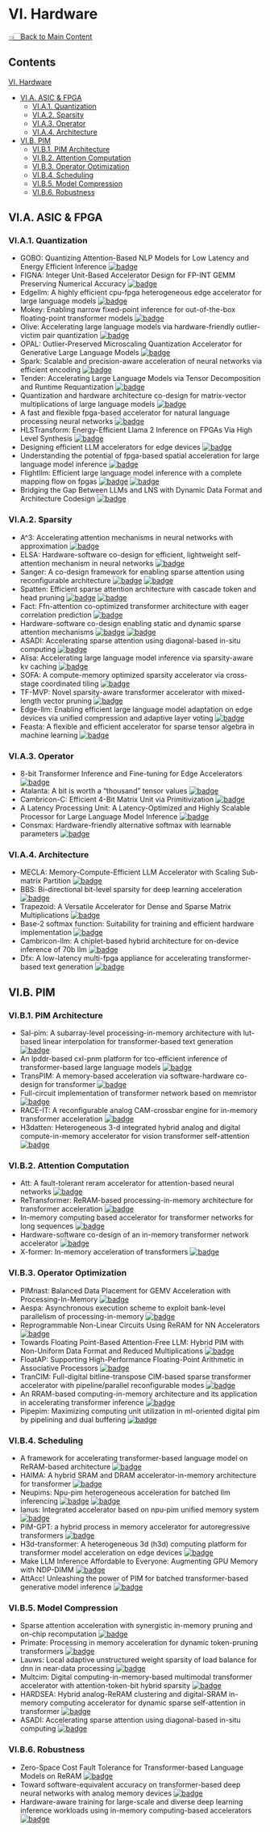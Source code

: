 # VI. Hardware

<p align="left">
<a href="../README.md#table-of-contents">👈🏻Back to Main Content</a>
</p>

## Contents

[VI. Hardware](VI-hardware.md)
- [VI.A. ASIC & FPGA](VI-hardware.md#via-asic-&-fpga)
  - [VI.A.1. Quantization](VI-hardware.md#via1-quantization)
  - [VI.A.2. Sparsity](VI-hardware.md#via2-sparsity)
  - [VI.A.3. Operator](VI-hardware.md#via3-operator)
  - [VI.A.4. Architecture](VI-hardware.md#via4-architecture)
- [VI.B. PIM](VI-hardware.md#vib-pim)
  - [VI.B.1. PIM Architecture](VI-hardware.md#vib1-architecture)
  - [VI.B.2. Attention Computation](VI-hardware.md#vib2-attention-computation)
  - [VI.B.3. Operator Optimization](VI-hardware.md#vib3-operator-optimization)
  - [VI.B.4. Scheduling](VI-hardware.md#vib4-sheduling)
  - [VI.B.5. Model Compression](VI-hardware.md#vib5-model-compression)
  - [VI.B.6. Robustness](VI-hardware.md#vib6-robustness)

## VI.A. ASIC & FPGA
### VI.A.1. Quantization
- GOBO: Quantizing Attention-Based NLP Models for Low Latency and Energy Efficient Inference <a href="https://microarch.org/micro53/papers/738300a811.pdf" target="_blank"> <img src="https://img.shields.io/badge/MICRO-2020-b31b1b" alt="badge"/></a>
- FIGNA: Integer Unit-Based Accelerator Design for FP-INT GEMM Preserving Numerical Accuracy <a href="https://ieeexplore.ieee.org/document/10476470" target="_blank"> <img src="https://img.shields.io/badge/HPCA-2024-b31b1b" alt="badge"/></a>
- Edgellm: A highly efficient cpu-fpga heterogeneous edge accelerator for large language models <a href="https://arxiv.org/abs/2407.21325" target="_blank"> <img src="https://img.shields.io/badge/arxiv-24.07-b31b1b" alt="badge"/></a>
- Mokey: Enabling narrow fixed-point inference for out-of-the-box floating-point transformer models <a href="https://dl.acm.org/doi/10.1145/3470496.3527438" target="_blank"> <img src="https://img.shields.io/badge/ISCA-2022-b31b1b" alt="badge"/></a>
- Olive: Accelerating large language models via hardware-friendly outlier-victim pair quantization <a href="https://dl.acm.org/doi/abs/10.1145/3579371.3589038" target="_blank"> <img src="https://img.shields.io/badge/ISCA-2023-b31b1b" alt="badge"/></a>
- OPAL: Outlier-Preserved Microscaling Quantization Accelerator for Generative Large Language Models <a href="https://arxiv.org/abs/2409.05902" target="_blank"> <img src="https://img.shields.io/badge/DAC-2024-b31b1b" alt="badge"/></a>
- Spark: Scalable and precision-aware acceleration of neural networks via efficient encoding <a href="https://ieeexplore.ieee.org/document/10476472" target="_blank"> <img src="https://img.shields.io/badge/HPCA-2024-b31b1b" alt="badge"/></a>
- Tender: Accelerating Large Language Models via Tensor Decomposition and Runtime Requantization <a href="https://ieeexplore.ieee.org/document/10609625" target="_blank"> <img src="https://img.shields.io/badge/ISCA-2024-b31b1b" alt="badge"/></a>
- Quantization and hardware architecture co-design for matrix-vector multiplications of large language models <a href="https://ieeexplore.ieee.org/abstract/document/10400181" target="_blank"> <img src="https://img.shields.io/badge/TCSI-2024-b31b1b" alt="badge"/></a>
- A fast and flexible fpga-based accelerator for natural language processing neural networks <a href="https://dl.acm.org/doi/10.1145/3564606" target="_blank"> <img src="https://img.shields.io/badge/TACO-2023-b31b1b" alt="badge"/></a>
- HLSTransform: Energy-Efficient Llama 2 Inference on FPGAs Via High Level Synthesis <a href="https://arxiv.org/abs/2405.00738" target="_blank"> <img src="https://img.shields.io/badge/arxiv-24.05-b31b1b" alt="badge"/></a>
- Designing efficient LLM accelerators for edge devices <a href="https://arxiv.org/abs/2408.00462" target="_blank"> <img src="https://img.shields.io/badge/arxiv-24.08-b31b1b" alt="badge"/></a>
- Understanding the potential of fpga-based spatial acceleration for large language model inference <a href="https://dl.acm.org/doi/10.1145/3656177" target="_blank"> <img src="https://img.shields.io/badge/ACM-TRETS-2024-b31b1b" alt="badge"/></a>
- Flightllm: Efficient large language model inference with a complete mapping flow on fpgas <a href="https://dl.acm.org/doi/10.1145/3626202.3637562" target="_blank"> <img src="https://img.shields.io/badge/FPGA-2024-b31b1b" alt="badge"/></a> <a href="https://github.com/FlightLLM/flightllm_test_demo" target="_blank"> <img src="https://img.shields.io/badge/github-6BACF8" alt="badge"/></a>
- Bridging the Gap Between LLMs and LNS with Dynamic Data Format and Architecture Codesign <a href="https://ieeexplore.ieee.org/document/10764686" target="_blank"> <img src="https://img.shields.io/badge/MICRO-2024-b31b1b" alt="badge"/></a>

### VI.A.2. Sparsity
- A^3: Accelerating attention mechanisms in neural networks with approximation <a href="https://ieeexplore.ieee.org/document/9065498" target="_blank"> <img src="https://img.shields.io/badge/HPCA-2020-b31b1b" alt="badge"/></a>
- ELSA: Hardware-software co-design for efficient, lightweight self-attention mechanism in neural networks <a href="https://ieeexplore.ieee.org/document/9499860" target="_blank"> <img src="https://img.shields.io/badge/ISCA-2021-b31b1b" alt="badge"/></a>
- Sanger: A co-design framework for enabling sparse attention using reconfigurable architecture <a href="https://dl.acm.org/doi/fullHtml/10.1145/3466752.3480125" target="_blank"> <img src="https://img.shields.io/badge/MICRO-2021-b31b1b" alt="badge"/></a> <a href="https://github.com/hatsu3/Sanger" target="_blank"> <img src="https://img.shields.io/badge/github-6BACF8" alt="badge"/></a>
- Spatten: Efficient sparse attention architecture with cascade token and head pruning <a href="https://ieeexplore.ieee.org/abstract/document/9407232" target="_blank"> <img src="https://img.shields.io/badge/HPCA-2021-b31b1b" alt="badge"/></a> <a href="https://github.com/mit-han-lab/spatten" target="_blank"> <img src="https://img.shields.io/badge/git-mit-6BACF8" alt="badge"/></a>
- Fact: Ffn-attention co-optimized transformer architecture with eager correlation prediction <a href="https://dl.acm.org/doi/epdf/10.1145/3579371.3589057" target="_blank"> <img src="https://img.shields.io/badge/ISCA-2023-b31b1b" alt="badge"/></a>
- Hardware-software co-design enabling static and dynamic sparse attention mechanisms <a href="https://ieeexplore.ieee.org/document/10460307" target="_blank"> <img src="https://img.shields.io/badge/TCAD-2024-b31b1b" alt="badge"/></a> <a href="https://github.com/sjtu-zhao-lab/SALO" target="_blank"> <img src="https://img.shields.io/badge/github-6BACF8" alt="badge"/></a>
- ASADI: Accelerating sparse attention using diagonal-based in-situ computing <a href="https://ieeexplore.ieee.org/abstract/document/10476432" target="_blank"> <img src="https://img.shields.io/badge/HPCA-2024-b31b1b" alt="badge"/></a>
- Alisa: Accelerating large language model inference via sparsity-aware kv caching <a href="https://ieeexplore.ieee.org/document/10609626" target="_blank"> <img src="https://img.shields.io/badge/ISCA-2024-b31b1b" alt="badge"/></a>
- SOFA: A compute-memory optimized sparsity accelerator via cross-stage coordinated tiling <a href="https://ieeexplore.ieee.org/document/10764509" target="_blank"> <img src="https://img.shields.io/badge/MICRO-2024-b31b1b" alt="badge"/></a>
- TF-MVP: Novel sparsity-aware transformer accelerator with mixed-length vector pruning <a href="https://ieeexplore.ieee.org/document/10247799" target="_blank"> <img src="https://img.shields.io/badge/DAC-2023-b31b1b" alt="badge"/></a>
- Edge-llm: Enabling efficient large language model adaptation on edge devices via unified compression and adaptive layer voting <a href="https://dl.acm.org/doi/10.1145/3649329.3658473" target="_blank"> <img src="https://img.shields.io/badge/DAC-2024-b31b1b" alt="badge"/></a>
- Feasta: A flexible and efficient accelerator for sparse tensor algebra in machine learning <a href="https://dl.acm.org/doi/10.1145/3620666.3651336" target="_blank"> <img src="https://img.shields.io/badge/ASPLOS-2024-b31b1b" alt="badge"/></a>

### VI.A.3. Operator
- 8-bit Transformer Inference and Fine-tuning for Edge Accelerators <a href="https://dl.acm.org/doi/10.1145/3620666.3651368" target="_blank"> <img src="https://img.shields.io/badge/ASPLOS-2024-b31b1b" alt="badge"/></a>
- Atalanta: A bit is worth a “thousand” tensor values <a href="https://dl.acm.org/doi/10.1145/3620665.3640356" target="_blank"> <img src="https://img.shields.io/badge/ASPLOS-2024-b31b1b" alt="badge"/></a>
- Cambricon-C: Efficient 4-Bit Matrix Unit via Primitivization <a href="https://ieeexplore.ieee.org/document/10764444" target="_blank"> <img src="https://img.shields.io/badge/MICRO-2024-b31b1b" alt="badge"/></a>
- A Latency Processing Unit: A Latency-Optimized and Highly Scalable Processor for Large Language Model Inference <a href="https://ieeexplore.ieee.org/abstract/document/10591630" target="_blank"> <img src="https://img.shields.io/badge/MM-2024-b31b1b" alt="badge"/></a>
- Consmax: Hardware-friendly alternative softmax with learnable parameters <a href="https://dl.acm.org/doi/abs/10.1145/3676536.3676766" target="_blank"> <img src="https://img.shields.io/badge/ICCAD-2024-b31b1b" alt="badge"/></a>

### VI.A.4. Architecture
- MECLA: Memory-Compute-Efficient LLM Accelerator with Scaling Sub-matrix Partition <a href="https://ieeexplore.ieee.org/document/10609710" target="_blank"> <img src="https://img.shields.io/badge/ISCA-2024-b31b1b" alt="badge"/></a>
- BBS: Bi-directional bit-level sparsity for deep learning acceleration <a href="https://ieeexplore.ieee.org/document/10764496" target="_blank"> <img src="https://img.shields.io/badge/MICRO-2024-b31b1b" alt="badge"/></a>
- Trapezoid: A Versatile Accelerator for Dense and Sparse Matrix Multiplications <a href="https://ieeexplore.ieee.org/document/10609623" target="_blank"> <img src="https://img.shields.io/badge/ISCA-2024-b31b1b" alt="badge"/></a>
- Base-2 softmax function: Suitability for training and efficient hardware implementation <a href="https://ieeexplore.ieee.org/document/9851522" target="_blank"> <img src="https://img.shields.io/badge/TCSI-2022-b31b1b" alt="badge"/></a>
- Cambricon-llm: A chiplet-based hybrid architecture for on-device inference of 70b llm <a href="https://ieeexplore.ieee.org/document/10764574" target="_blank"> <img src="https://img.shields.io/badge/MICRO-2024-b31b1b" alt="badge"/></a>
- Dfx: A low-latency multi-fpga appliance for accelerating transformer-based text generation <a href="https://dl.acm.org/doi/10.1109/MICRO56248.2022.00051" target="_blank"> <img src="https://img.shields.io/badge/MICRO-2022-b31b1b" alt="badge"/></a>


## VI.B. PIM
### VI.B.1. PIM Architecture
 - Sal-pim: A subarray-level processing-in-memory architecture with lut-based linear interpolation for transformer-based text generation <a href="https://ieeexplore.ieee.org/document/11024168" target="_blank"> <img src="https://img.shields.io/badge/TC-2025-b31b1b" alt="badge"/></a>
 - An lpddr-based cxl-pnm platform for tco-efficient inference of transformer-based large language models <a href="https://ieeexplore.ieee.org/document/10476443" target="_blank"> <img src="https://img.shields.io/badge/HPCA-2024-b31b1b" alt="badge"/></a>
 - TransPIM: A memory-based acceleration via software-hardware co-design for transformer <a href="https://ieeexplore.ieee.org/document/9773212" target="_blank"> <img src="https://img.shields.io/badge/HPCA-2022-b31b1b" alt="badge"/></a>
 - Full-circuit implementation of transformer network based on memristor <a href="https://ieeexplore.ieee.org/abstract/document/9669041" target="_blank"> <img src="https://img.shields.io/badge/TCSI-2021-b31b1b" alt="badge"/></a>
 - RACE-IT: A reconfigurable analog CAM-crossbar engine for in-memory transformer acceleration <a href="https://arxiv.org/abs/2312.06532" target="_blank"> <img src="https://img.shields.io/badge/arxiv-23.12-b31b1b" alt="badge"/></a>
 - H3datten: Heterogeneous 3-d integrated hybrid analog and digital compute-in-memory accelerator for vision transformer self-attention <a href="https://ieeexplore.ieee.org/abstract/document/10213232" target="_blank"> <img src="https://img.shields.io/badge/TVLSI-2023-b31b1b" alt="badge"/></a>


### VI.B.2. Attention Computation
 - Att: A fault-tolerant reram accelerator for attention-based neural networks <a href="https://ieeexplore.ieee.org/abstract/document/9283554" target="_blank"> <img src="https://img.shields.io/badge/ICCD-2020-b31b1b" alt="badge"/></a>
 - ReTransformer: ReRAM-based processing-in-memory architecture for transformer acceleration <a href="https://ieeexplore.ieee.org/document/9256523" target="_blank"> <img src="https://img.shields.io/badge/ICCAD-2020-b31b1b" alt="badge"/></a>
 - In-memory computing based accelerator for transformer networks for long sequences <a href="https://ieeexplore.ieee.org/document/9474146" target="_blank"> <img src="https://img.shields.io/badge/DATE-2021-b31b1b" alt="badge"/></a>
 - Hardware-software co-design of an in-memory transformer network accelerator <a href="https://www.frontiersin.org/journals/electronics/articles/10.3389/felec.2022.847069/full" target="_blank"> <img src="https://img.shields.io/badge/Front.Electron.-2022-b31b1b" alt="badge"/></a>
 - X-former: In-memory acceleration of transformers <a href="https://ieeexplore.ieee.org/document/10155455" target="_blank"> <img src="https://img.shields.io/badge/TVLSI-2023-b31b1b" alt="badge"/></a>


### VI.B.3. Operator Optimization
 - PIMnast: Balanced Data Placement for GEMV Acceleration with Processing-In-Memory <a href="https://ieeexplore.ieee.org/document/10820611" target="_blank"> <img src="https://img.shields.io/badge/SC24-W-b31b1b" alt="badge"/></a>
 - Aespa: Asynchronous execution scheme to exploit bank-level parallelism of processing-in-memory <a href="https://ieeexplore.ieee.org/document/10411371" target="_blank"> <img src="https://img.shields.io/badge/MICRO-2023-b31b1b" alt="badge"/></a>
 - Reprogrammable Non-Linear Circuits Using ReRAM for NN Accelerators <a href="https://dl.acm.org/doi/abs/10.1145/3617894" target="_blank"> <img src="https://img.shields.io/badge/ACM-TRETS-2024-b31b1b" alt="badge"/></a>
 - Towards Floating Point-Based Attention-Free LLM: Hybrid PIM with Non-Uniform Data Format and Reduced Multiplications <a href="https://dl.acm.org/doi/10.1145/3676536.3676776" target="_blank"> <img src="https://img.shields.io/badge/ICCAD-2024-b31b1b" alt="badge"/></a>
 - FloatAP: Supporting High-Performance Floating-Point Arithmetic in Associative Processors <a href="https://ieeexplore.ieee.org/document/10764430" target="_blank"> <img src="https://img.shields.io/badge/MICRO-2024-b31b1b" alt="badge"/></a>
 - TranCIM: Full-digital bitline-transpose CIM-based sparse transformer accelerator with pipeline/parallel reconfigurable modes <a href="https://ieeexplore.ieee.org/document/9931922" target="_blank"> <img src="https://img.shields.io/badge/JSSC-2022-b31b1b" alt="badge"/></a>
 - An RRAM-based computing-in-memory architecture and its application in accelerating transformer inference <a href="https://ieeexplore.ieee.org/document/10375354" target="_blank"> <img src="https://img.shields.io/badge/TVLSI-2023-b31b1b" alt="badge"/></a>
 - Pipepim: Maximizing computing unit utilization in ml-oriented digital pim by pipelining and dual buffering <a href="https://ieeexplore.ieee.org/abstract/document/10551401" target="_blank"> <img src="https://img.shields.io/badge/TCAD-2024-b31b1b" alt="badge"/></a>
 

### VI.B.4. Scheduling
 - A framework for accelerating transformer-based language model on ReRAM-based architecture <a href="https://ieeexplore.ieee.org/document/9580474" target="_blank"> <img src="https://img.shields.io/badge/TCAD-2021-b31b1b" alt="badge"/></a>
 - HAIMA: A hybrid SRAM and DRAM accelerator-in-memory architecture for transformer <a href="https://ieeexplore.ieee.org/abstract/document/10247913" target="_blank"> <img src="https://img.shields.io/badge/DAC-2023-b31b1b" alt="badge"/></a>
 - Neupims: Npu-pim heterogeneous acceleration for batched llm inferencing <a href="https://dl.acm.org/doi/abs/10.1145/3620666.3651380" target="_blank"> <img src="https://img.shields.io/badge/ASPLOS-2024-b31b1b" alt="badge"/></a> <a href="https://github.com/casys-kaist/NeuPIMs" target="_blank"> <img src="https://img.shields.io/badge/github-6BACF8" alt="badge"/></a>
 - Ianus: Integrated accelerator based on npu-pim unified memory system <a href="https://dl.acm.org/doi/10.1145/3620666.3651324" target="_blank"> <img src="https://img.shields.io/badge/ASPLOS-2024-b31b1b" alt="badge"/></a>
 - PIM-GPT: a hybrid process in memory accelerator for autoregressive transformers <a href="https://www.nature.com/articles/s44335-024-00004-2" target="_blank"> <img src="https://img.shields.io/badge/Nature-2024-b31b1b" alt="badge"/></a>
 - H3d-transformer: A heterogeneous 3d (h3d) computing platform for transformer model acceleration on edge devices <a href="https://dl.acm.org/doi/10.1145/3649219" target="_blank"> <img src="https://img.shields.io/badge/TODAES-2024-b31b1b" alt="badge"/></a>
 - Make LLM Inference Affordable to Everyone: Augmenting GPU Memory with NDP-DIMM <a href="https://ieeexplore.ieee.org/document/10946712" target="_blank"> <img src="https://img.shields.io/badge/HPCA-2025-b31b1b" alt="badge"/></a>
 - AttAcc! Unleashing the power of PIM for batched transformer-based generative model inference <a href="https://dl.acm.org/doi/abs/10.1145/3620665.3640422" target="_blank"> <img src="https://img.shields.io/badge/ASPLOS-2024-b31b1b" alt="badge"/></a>


### VI.B.5. Model Compression
 - Sparse attention acceleration with synergistic in-memory pruning and on-chip recomputation <a href="https://dl.acm.org/doi/10.1109/MICRO56248.2022.00059" target="_blank"> <img src="https://img.shields.io/badge/MICRO-2022-b31b1b" alt="badge"/></a>
 - Primate: Processing in memory acceleration for dynamic token-pruning transformers <a href="https://ieeexplore.ieee.org/document/10473968" target="_blank"> <img src="https://img.shields.io/badge/ASP-DAC-2024-b31b1b" alt="badge"/></a>
 - Lauws: Local adaptive unstructured weight sparsity of load balance for dnn in near-data processing <a href="https://ieeexplore.ieee.org/document/10558554" target="_blank"> <img src="https://img.shields.io/badge/ISCAS-2024-b31b1b" alt="badge"/></a>
 - Multcim: Digital computing-in-memory-based multimodal transformer accelerator with attention-token-bit hybrid sparsity <a href="https://ieeexplore.ieee.org/document/10226612" target="_blank"> <img src="https://img.shields.io/badge/JSSC-2023-b31b1b" alt="badge"/></a>
 - HARDSEA: Hybrid analog-ReRAM clustering and digital-SRAM in-memory computing accelerator for dynamic sparse self-attention in transformer <a href="https://ieeexplore.ieee.org/document/10367847" target="VLSI-2023_blank"> <img src="https://img.shields.io/badge/-b31b1b" alt="badge"/></a>
 - ASADI: Accelerating sparse attention using diagonal-based in-situ computing <a href="https://ieeexplore.ieee.org/abstract/document/10476432" target="_blank"> <img src="https://img.shields.io/badge/HPCA-2024-b31b1b" alt="badge"/></a>


### VI.B.6. Robustness
 - Zero-Space Cost Fault Tolerance for Transformer-based Language Models on ReRAM <a href="https://arxiv.org/abs/2401.11664" target="_blank"> <img src="https://img.shields.io/badge/arxiv-24.01-b31b1b" alt="badge"/></a>
 - Toward software-equivalent accuracy on transformer-based deep neural networks with analog memory devices <a href="https://www.frontiersin.org/journals/computational-neuroscience/articles/10.3389/fncom.2021.675741/full" target="_blank"> <img src="https://img.shields.io/badge/Front-2021-b31b1b" alt="badge"/></a>
 - Hardware-aware training for large-scale and diverse deep learning inference workloads using in-memory computing-based accelerators <a href="https://www.nature.com/articles/s41467-023-40770-4" target="_blank"> <img src="https://img.shields.io/badge/Nature-2023-b31b1b" alt="badge"/></a>
